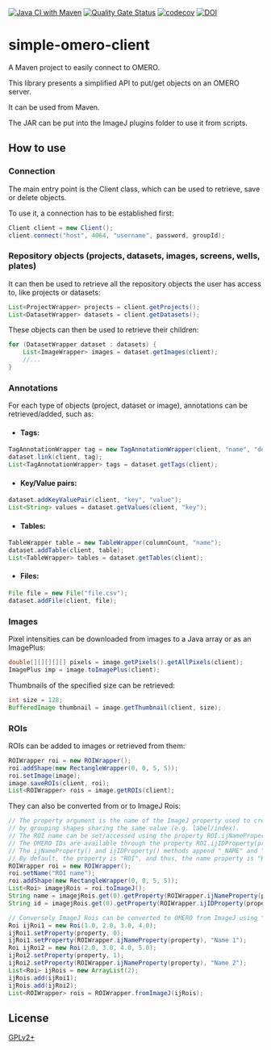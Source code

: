 [![Java CI with Maven](https://github.com/GReD-Clermont/simple-omero-client/actions/workflows/maven.yml/badge.svg)](https://github.com/GReD-Clermont/simple-omero-client/actions/workflows/maven.yml)
[![Quality Gate Status](https://sonarcloud.io/api/project_badges/measure?project=GReD-Clermont_simple-omero-client&metric=alert_status)](https://sonarcloud.io/summary/new_code?id=GReD-Clermont_simple-omero-client)
[![codecov](https://codecov.io/gh/GReD-Clermont/simple-omero-client/branch/main/graph/badge.svg)](https://codecov.io/gh/GReD-Clermont/simple-omero-client)
[![DOI](https://img.shields.io/badge/DOI-10.12688%2Ff1000research.110385.2-GREEN)](https://doi.org/10.12688/f1000research.110385.2)

# simple-omero-client

A Maven project to easily connect to OMERO.

This library presents a simplified API to put/get objects on an OMERO server. 
<p>It can be used from Maven.
<p>The JAR can be put into the ImageJ plugins folder to use it from scripts.


## How to use


### Connection
The main entry point is the Client class, which can be used to retrieve, save or delete objects.

<p>To use it, a connection has to be established first:

```java
Client client = new Client();
client.connect("host", 4064, "username", password, groupId);
```

### Repository objects (projects, datasets, images, screens, wells, plates)

It can then be used to retrieve all the repository objects the user has access to, like projects or datasets:

```java
List<ProjectWrapper> projects = client.getProjects();
List<DatasetWrapper> datasets = client.getDatasets();
```

These objects can then be used to retrieve their children:

```java
for (DatasetWrapper dataset : datasets) {
    List<ImageWrapper> images = dataset.getImages(client);
    //...
}
```

### Annotations

For each type of objects (project, dataset or image), annotations can be retrieved/added, such as:

* #### Tags:

```java
TagAnnotationWrapper tag = new TagAnnotationWrapper(client, "name", "description");
dataset.link(client, tag);
List<TagAnnotationWrapper> tags = dataset.getTags(client);
```

* #### Key/Value pairs:

```java
dataset.addKeyValuePair(client, "key", "value");
List<String> values = dataset.getValues(client, "key");
```

* #### Tables:

```java
TableWrapper table = new TableWrapper(columnCount, "name");
dataset.addTable(client, table);
List<TableWrapper> tables = dataset.getTables(client);
```

* #### Files:

```java
File file = new File("file.csv");
dataset.addFile(client, file);
```

### Images

Pixel intensities can be downloaded from images to a Java array or as an ImagePlus:

```java
double[][][][][] pixels = image.getPixels().getAllPixels(client);
ImagePlus imp = image.toImagePlus(client);
```

Thumbnails of the specified size can be retrieved:

```java
int size = 128;
BufferedImage thumbnail = image.getThumbnail(client, size);
```

### ROIs

ROIs can be added to images or retrieved from them:

```java
ROIWrapper roi = new ROIWrapper();
roi.addShape(new RectangleWrapper(0, 0, 5, 5));
roi.setImage(image);
image.saveROIs(client, roi);
List<ROIWrapper> rois = image.getROIs(client);
```

They can also be converted from or to ImageJ Rois:

```java
// The property argument is the name of the ImageJ property used to create 3D/4D ROIs in OMERO, 
// by grouping shapes sharing the same value (e.g. label/index).
// The ROI name can be set/accessed using the property ROI.ijNameProperty(property).
// The OMERO IDs are available through the property ROI.ijIDProperty(property).
// The ijNameProperty() and ijIDProperty() methods append "_NAME" and "_ID" to the property (respectively).
// By default, the property is "ROI", and thus, the name property is "ROI_NAME" and the ID property, "ROI_ID".
ROIWrapper roi = new ROIWrapper();
roi.setName("ROI name");
roi.addShape(new RectangleWrapper(0, 0, 5, 5));
List<Roi> imagejRois = roi.toImageJ();
String name = imagejRois.get(0).getProperty(ROIWrapper.ijNameProperty(property));
String id = imagejRois.get(0).getProperty(ROIWrapper.ijIDProperty(property));

// Conversely ImageJ Rois can be converted to OMERO from ImageJ using "ROI::fromImageJ"
Roi ijRoi1 = new Roi(1.0, 2.0, 3.0, 4.0);
ijRoi1.setProperty(property, 0);
ijRoi1.setProperty(ROIWrapper.ijNameProperty(property), "Name 1");
Roi ijRoi2 = new Roi(2.0, 3.0, 4.0, 5.0);
ijRoi2.setProperty(property, 1);
ijRoi2.setProperty(ROIWrapper.ijNameProperty(property), "Name 2");
List<Roi> ijRois = new ArrayList(2);
ijRois.add(ijRoi1);
ijRois.add(ijRoi2);
List<ROIWrapper> rois = ROIWrapper.fromImageJ(ijRois);
```

## License
[GPLv2+](https://choosealicense.com/licenses/gpl-2.0/)
